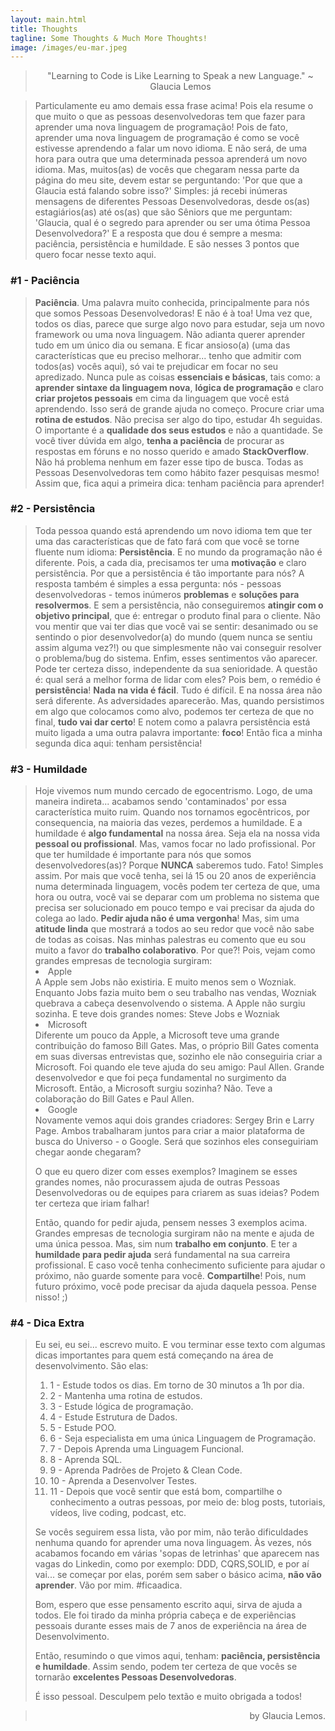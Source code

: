 ```yaml
---
layout: main.html
title: Thoughts
tagline: Some Thoughts & Much More Thoughts!
image: /images/eu-mar.jpeg
---
```


<blockquote style='text-align: center;' class="manifesto">"Learning to Code is Like Learning to Speak a new Language." ~ Glaucia  Lemos</blockquote>

<blockquote class="manifesto">
  Particulamente eu amo demais essa frase acima! Pois ela resume o que muito o que as pessoas desenvolvedoras tem que fazer para aprender uma nova linguagem de programação!
  Pois de fato, aprender uma nova linguagem de programação é como se você estivesse aprendendo a falar um novo idioma. E não será, de uma hora para outra que uma determinada pessoa aprenderá um novo idioma.
  Mas, muitos(as) de vocês que chegaram nessa parte da página do meu site, devem estar se perguntando: 'Por que que a Glaucia está falando sobre isso?'
  Simples: já recebi inúmeras mensagens de diferentes Pessoas Desenvolvedoras, desde os(as) estagiários(as) até os(as) que são Sêniors que me perguntam: 'Glaucia, qual é o segredo para aprender ou ser uma ótima Pessoa Desenvolvedora?'
  E a resposta que dou é sempre a mesma: paciência, persistência e humildade. E são nesses 3 pontos que quero focar nesse texto aqui.
</blockquote>

### #1 - Paciência

<blockquote class="manifesto">
  <b>Paciência</b>. Uma palavra muito conhecida, principalmente para nós que somos Pessoas Desenvolvedoras! E não é à toa! Uma vez que, todos os dias, parece que surge algo novo para estudar, seja um novo framework ou uma nova linguagem. 
  Não adianta querer aprender tudo em um único dia ou semana. E ficar ansioso(a) (uma das características que eu preciso melhorar... tenho que admitir com todos(as) vocês aqui), só vai te prejudicar em focar no seu apredizado.
  Nunca pule as coisas <b>essenciais e básicas</b>, tais como: a <b>aprender sintaxe da linguagem nova</b>, <b>lógica de programação</b> e claro <b>criar projetos pessoais</b> em cima da linguagem que você está aprendendo. Isso será de grande ajuda no começo.
  Procure criar uma <b>rotina de estudos</b>. Não precisa ser algo do tipo, estudar 4h seguidas. O importante é a <b>qualidade dos seus estudos</b> e não a quantidade. Se você tiver dúvida em algo, <b>tenha a paciência</b> de procurar as respostas em fóruns e no nosso querido e amado <b>StackOverflow</b>. Não há problema nenhum em fazer esse tipo de busca. Todas as Pessoas Desenvolvedoras tem como hábito fazer pesquisas mesmo!
  Assim que, fica aqui a primeira dica: tenham paciência para aprender!
</blockquote>

### #2 - Persistência

<blockquote class="manifesto">
  Toda pessoa quando está aprendendo um novo idioma tem que ter uma das características que de fato fará com que você se torne fluente num idioma: <b>Persistência</b>.
  E no mundo da programação não é diferente. Pois, a cada dia, precisamos ter uma <b>motivação</b> e claro persistência.
  Por que a persistência é tão importante para nós? A resposta também é simples a essa pergunta: nós - pessoas desenvolvedoras - temos inúmeros <b>problemas</b> e <b>soluções para resolvermos</b>. E sem a persistência, não conseguiremos <b>atingir com o objetivo principal</b>, que é: entregar o produto final para o cliente.
  Não vou mentir que vai ter dias que você vai se sentir: desanimado ou se sentindo o pior desenvolvedor(a) do mundo (quem nunca se sentiu assim alguma vez?!) ou que simplesmente não vai conseguir resolver o problema/bug do sistema. Enfim, esses sentimentos vão aparecer. Pode ter certeza disso, independente da sua senioridade. A questão é: qual será a melhor forma de lidar com eles? Pois bem, o remédio é <b>persistência</b>!
  <b>Nada na vida é fácil</b>. Tudo é difícil. E na nossa área não será diferente. As adversidades aparecerão. Mas, quando persistimos em algo que colocamos como alvo, podemos ter certeza de que no final, <b>tudo vai dar certo</b>! E notem como a palavra persistência está muito ligada a uma outra palavra importante: <b>foco</b>! Então fica a minha segunda dica aqui: tenham persistência!
</blockquote>

### #3 - Humildade

<blockquote class="manifesto">
  Hoje vivemos num mundo cercado de egocentrismo. Logo, de uma maneira indireta... acabamos sendo 'contaminados' por essa característica muito ruim. Quando nos tornamos egocêntricos, por consequencia, na maioria das vezes, perdemos a humildade. E a humildade é <b>algo fundamental</b> na nossa área. Seja ela na nossa vida <b>pessoal ou profissional</b>. Mas, vamos focar no lado profissional. Por que ter humildade é importante para nós que somos desenvolvedores(as)?
  Porque <b>NUNCA</b> saberemos tudo. Fato! Simples assim. Por mais que você tenha, sei lá 15 ou 20 anos de experiência numa determinada linguagem, vocês podem ter certeza de que, uma hora ou outra, você vai se deparar com um problema no sistema que precisa ser solucionado em pouco tempo e vai precisar da ajuda do colega ao lado.
  <b>Pedir ajuda não é uma vergonha</b>! Mas, sim uma <b>atitude linda</b> que mostrará a todos ao seu redor que você não sabe de todas as coisas.
  Nas minhas palestras eu comento que eu sou muito a favor do <b>trabalho colaborativo</b>. Por que?! Pois, vejam como grandes empresas de tecnologia surgiram:

  <li>Apple</li>
  A Apple sem Jobs não existiria. E muito menos sem o Wozniak. Enquanto Jobs fazia muito bem o seu trabalho nas vendas, Wozniak quebrava a cabeça desenvolvendo o sistema. A Apple não surgiu sozinha. E teve dois grandes nomes: Steve Jobs e Wozniak

  <li>Microsoft</li> 
  Diferente um pouco da Apple, a Microsoft teve uma grande contribuição do famoso Bill Gates. Mas, o próprio Bill Gates comenta em suas diversas entrevistas que, sozinho ele não conseguiria criar a Microsoft. Foi quando ele teve ajuda do seu amigo: Paul Allen. Grande desenvolvedor e que foi peça fundamental no surgimento da Microsoft. Então, a Microsoft surgiu sozinha? Não. Teve a colaboração do Bill Gates e Paul Allen.

  <li>Google</li>
  Novamente vemos aqui dois grandes criadores: Sergey Brin e Larry Page. Ambos trabalharam juntos para criar a maior plataforma de busca do Universo - o Google. Será que sozinhos eles conseguiriam chegar aonde chegaram?

  O que eu quero dizer com esses exemplos? Imaginem se esses grandes nomes, não procurassem ajuda de outras Pessoas Desenvolvedoras ou de equipes para criarem as suas ideias? Podem ter certeza que iriam falhar!

  Então, quando for pedir ajuda, pensem nesses 3 exemplos acima. Grandes empresas de tecnologia surgiram não na mente e ajuda de uma única pessoa. Mas, sim num <b>trabalho em conjunto</b>. E ter a <b>humildade para pedir ajuda</b> será fundamental na sua carreira profissional. E caso você tenha conhecimento suficiente para ajudar o próximo, não guarde somente para você. <b>Compartilhe</b>! Pois, num futuro próximo, você pode precisar da ajuda daquela pessoa. Pense nisso! ;)
</blockquote>

### #4 - Dica Extra
<blockquote class="manifesto">
  Eu sei, eu sei... escrevo muito. E vou terminar esse texto com algumas dicas importantes para quem está começando na área de desenvolvimento. São elas:

  <ol>
    <li>1 - Estude todos os dias. Em torno de 30 minutos a 1h por dia.</li>
    <li>2 - Mantenha uma rotina de estudos.</li>
    <li>3 - Estude lógica de programação.</li>
    <li>4 - Estude Estrutura de Dados.</li>
    <li>5 - Estude POO.</li>
    <li>6 - Seja especialista em uma única Linguagem de Programação.</li>
    <li>7 - Depois Aprenda uma Linguagem Funcional.</li>
    <li>8 - Aprenda SQL.</li>
    <li>9 - Aprenda Padrões de Projeto & Clean Code.</li>
    <li>10 - Aprenda a Desenvolver Testes.</li>
    <li>11 - Depois que você sentir que está bom, compartilhe o conhecimento a outras pessoas, por meio de: blog posts, tutoriais, vídeos, live coding, podcast, etc.</li>
  </ol>

  Se vocês seguirem essa lista, vão por mim, não terão dificuldades nenhuma quando for aprender uma nova linguagem. Às vezes, nós acabamos focando em várias 'sopas de letrinhas' que aparecem nas vagas do Linkedin, como por exemplo: DDD, CQRS,SOLID, e por aí vai... se começar por elas, porém sem saber o básico acima, <b>não vão aprender</b>. Vão por mim. #ficaadica.

  Bom, espero que esse pensamento escrito aqui, sirva de ajuda a todos. Ele foi tirado da minha própria cabeça e de experiências pessoais durante esses mais de 7 anos de experiência na área de Desenvolvimento. 
  
  Então, resumindo o que vimos aqui, tenham: <b>paciência, persistência e humildade</b>. Assim sendo, podem ter certeza de que vocês se tornarão <b>excelentes Pessoas Desenvolvedoras</b>.

  É isso pessoal. Desculpem pelo textão e muito obrigada a todos!
</blockquote>

<blockquote style='text-align: right;' class="manifesto"> by Glaucia Lemos.</blockquote>
